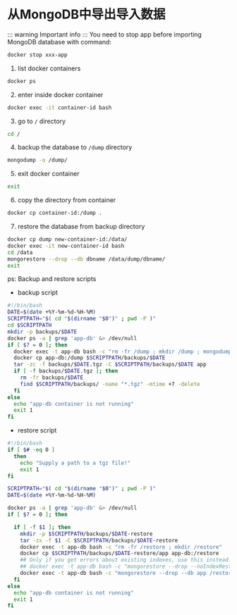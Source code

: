 # 从MongoDB中导出导入数据

::: warning
Important info
:::
You need to stop app before importing MongoDB database with command:

```bash
docker stop xxx-app
```

1. list docker containers 

```bash
docker ps
```

2. enter inside docker container

```bash
docker exec -it container-id bash
```

3. go to `/` directory

```bash
cd /
```

4. backup the database to `/dump` directory
```bash
mongodump -o /dump/
```

5. exit docker container
```bash
exit
```

6. copy the directory from container
```bash
docker cp container-id:/dump .
```

7. restore the database from backup directory
```bash
docker cp dump new-container-id:/data/
docker exec -it new-container-id bash
cd /data
mongorestore --drop --db dbname /data/dump/dbname/
exit
```

ps: Backup and restore scripts

- backup script
```bash
#!/bin/bash
DATE=$(date +%Y-%m-%d-%H-%M)
SCRIPTPATH="$( cd "$(dirname "$0")" ; pwd -P )"
cd $SCRIPTPATH
mkdir -p backups/$DATE
docker ps -a | grep 'app-db' &> /dev/null
if [ $? = 0 ]; then
  docker exec -t app-db bash -c "rm -fr /dump ; mkdir /dump ; mongodump -o /dump/"
  docker cp app-db:/dump $SCRIPTPATH/backups/$DATE
  tar -zc -f backups/$DATE.tgz -C $SCRIPTPATH/backups/$DATE app
  if [ -f backups/$DATE.tgz ]; then
    rm -fr backups/$DATE
    find $SCRIPTPATH/backups/ -name "*.tgz" -mtime +7 -delete
  fi 
else
  echo "app-db container is not running"
  exit 1
fi
```

- restore script
```bash
#!/bin/bash
if [ $# -eq 0 ]
  then
    echo "Supply a path to a tgz file!"
    exit 1
fi

SCRIPTPATH="$( cd "$(dirname "$0")" ; pwd -P )"
DATE=$(date +%Y-%m-%d-%H-%M)

docker ps -a | grep 'app-db' &> /dev/null
if [ $? = 0 ]; then

  if [ -f $1 ]; then
    mkdir -p $SCRIPTPATH/backups/$DATE-restore
    tar -zx -f $1 -C $SCRIPTPATH/backups/$DATE-restore
    docker exec -t app-db bash -c "rm -fr /restore ; mkdir /restore"
    docker cp $SCRIPTPATH/backups/$DATE-restore/app app-db:/restore
    ## Only if you get errors about existing indexes, use this instead:
    ## docker exec -t app-db bash -c "mongorestore --drop --noIndexRestore --db app /restore/app/"
    docker exec -t app-db bash -c "mongorestore --drop --db app /restore/app/"
  fi
else
  echo "app-db container is not running"
  exit 1
fi
```

